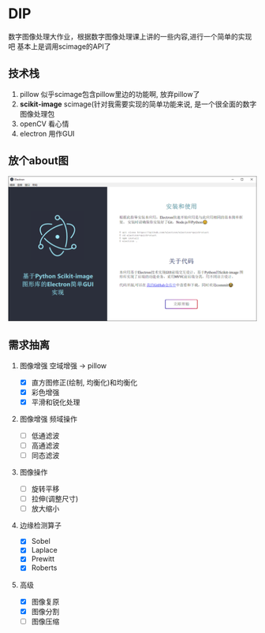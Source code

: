 # DIP
数字图像处理大作业，根据数字图像处理课上讲的一些内容,进行一个简单的实现吧
基本上是调用scimage的API了

## 技术栈

1. pillow 似乎scimage包含pillow里边的功能啊, 放弃pillow了
2. **scikit-image** scimage(针对我需要实现的简单功能来说, 是一个很全面的数字图像处理包
3. openCV 看心情
4. electron 用作GUI

## 放个about图

![about图](UIassets\about.png)

## 需求抽离

1. 图像增强 空域增强 -> pillow

    - [x] 直方图修正(绘制, 均衡化)和均衡化
    - [x] 彩色增强
    - [x] 平滑和锐化处理

2. 图像增强 频域操作

    - [ ] 低通滤波
    - [ ] 高通滤波
    - [ ] 同态滤波

3. 图像操作

    - [ ] 旋转平移
    - [ ] 拉伸(调整尺寸)
    - [ ] 放大缩小

4. 边缘检测算子

    - [x] Sobel
    - [x] Laplace
    - [x] Prewitt
    - [x] Roberts

5. 高级

    - [x] 图像复原
    - [x] 图像分割
    - [ ] 图像压缩
